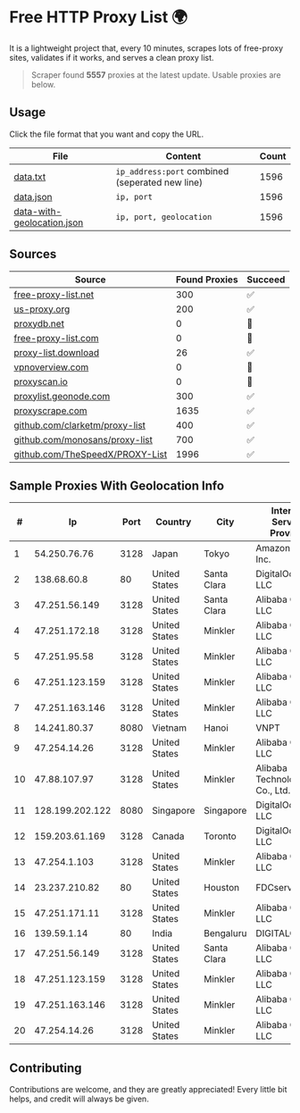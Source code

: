 
# Free HTTP Proxy List 🌍

It is a lightweight project that, every 10 minutes, scrapes lots of free-proxy sites, validates if it works, and serves a clean proxy list.


> Scraper found **5557** proxies at the latest update. Usable proxies are below.

## Usage

Click the file format that you want and copy the URL.


|File|Content|Count|
|----|-------|-----|
|[data.txt](https://raw.githubusercontent.com/themiralay/Proxy-List-World/master/data.txt)|`ip_address:port` combined (seperated new line)|1596|
|[data.json](https://raw.githubusercontent.com/themiralay/Proxy-List-World/master/data.json)|`ip, port`|1596|
|[data-with-geolocation.json](https://raw.githubusercontent.com/themiralay/Proxy-List-World/master/data-with-geolocation.json)|`ip, port, geolocation`|1596|

## Sources

|Source|Found Proxies|Succeed|
|------|-------------|-------|
|[free-proxy-list.net](https://free-proxy-list.net)|300|✅|
|[us-proxy.org](https://www.us-proxy.org)|200|✅|
|[proxydb.net](http://proxydb.net)|0|🚫|
|[free-proxy-list.com](https://free-proxy-list.com/?page=&port=&type%5B%5D=http&type%5B%5D=https&up_time=0&search=Search)|0|🚫|
|[proxy-list.download](https://www.proxy-list.download/HTTP)|26|✅|
|[vpnoverview.com](https://vpnoverview.com/privacy/anonymous-browsing/free-proxy-servers)|0|🚫|
|[proxyscan.io](https://www.proxyscan.io)|0|🚫|
|[proxylist.geonode.com](https://proxylist.geonode.com/api/proxy-list?limit=300&page=1&sort_by=lastChecked&sort_type=desc&protocols=http,https)|300|✅|
|[proxyscrape.com](https://api.proxyscrape.com/v2/?request=displayproxies&protocol=http&timeout=10000&country=all&ssl=all&anonymity=all)|1635|✅|
|[github.com/clarketm/proxy-list](https://raw.githubusercontent.com/clarketm/proxy-list/master/proxy-list-raw.txt)|400|✅|
|[github.com/monosans/proxy-list](https://raw.githubusercontent.com/monosans/proxy-list/main/proxies/http.txt)|700|✅|
|[github.com/TheSpeedX/PROXY-List](https://raw.githubusercontent.com/TheSpeedX/PROXY-List/master/http.txt)|1996|✅|


## Sample Proxies With Geolocation Info

|#|Ip|Port|Country|City|Internet Service Provider|
|-|--|----|-------|----|-------------------------|
|1|54.250.76.76|3128|Japan|Tokyo|Amazon.com, Inc.|
|2|138.68.60.8|80|United States|Santa Clara|DigitalOcean, LLC|
|3|47.251.56.149|3128|United States|Santa Clara|Alibaba Cloud LLC|
|4|47.251.172.18|3128|United States|Minkler|Alibaba Cloud LLC|
|5|47.251.95.58|3128|United States|Minkler|Alibaba Cloud LLC|
|6|47.251.123.159|3128|United States|Minkler|Alibaba Cloud LLC|
|7|47.251.163.146|3128|United States|Minkler|Alibaba Cloud LLC|
|8|14.241.80.37|8080|Vietnam|Hanoi|VNPT|
|9|47.254.14.26|3128|United States|Minkler|Alibaba Cloud LLC|
|10|47.88.107.97|3128|United States|Minkler|Alibaba (US) Technology Co., Ltd.|
|11|128.199.202.122|8080|Singapore|Singapore|DigitalOcean, LLC|
|12|159.203.61.169|3128|Canada|Toronto|DigitalOcean, LLC|
|13|47.254.1.103|3128|United States|Minkler|Alibaba Cloud LLC|
|14|23.237.210.82|80|United States|Houston|FDCservers.net|
|15|47.251.171.11|3128|United States|Minkler|Alibaba Cloud LLC|
|16|139.59.1.14|80|India|Bengaluru|DIGITALOCEAN|
|17|47.251.56.149|3128|United States|Santa Clara|Alibaba Cloud LLC|
|18|47.251.123.159|3128|United States|Minkler|Alibaba Cloud LLC|
|19|47.251.163.146|3128|United States|Minkler|Alibaba Cloud LLC|
|20|47.254.14.26|3128|United States|Minkler|Alibaba Cloud LLC|



## Contributing

Contributions are welcome, and they are greatly appreciated! Every
little bit helps, and credit will always be given.

